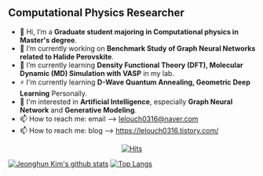 
## Computational Physics Researcher

- 👋 Hi, I’m a **Graduate student majoring in Computational physics in Master's degree**.
- 🔭 I’m currently working on **Benchmark Study of Graph Neural Networks related to Halide Perovskite**.
- 🌱 I’m currently learning **Density Functional Theory (DFT), Molecular Dynamic (MD) Simulation with VASP** in my lab. 
- ⚡ I'm currently learning **D-Wave Quantum Annealing, Geometric Deep Learning** Personally.
- 👯 I'm interested in **Artificial Intelligence**, especially **Graph Neural Network** and **Generative Modeling**.
- 📫 How to reach me: email --> lelouch0316@naver.com 
- 📫 How to reach me: blog --> https://lelouch0316.tistory.com/

<div align=center>

  [![Hits](https://hits.seeyoufarm.com/api/count/incr/badge.svg?url=https%3A%2F%2Fgithub.com/Amadeus-System)](https://hits.seeyoufarm.com) 

</div>


[![Jeonghun Kim's github stats](https://github-readme-stats.vercel.app/api?username=Amadeus-System)](https://github.com/anuraghazra/github-readme-stats)
[![Top Langs](https://github-readme-stats.vercel.app/api/top-langs/?username=Amadeus-System&layout=compact&theme=compact&langs_count=5&hide=jupyter%20notebook)](https://github.com/anuraghazra/github-readme-stats)
